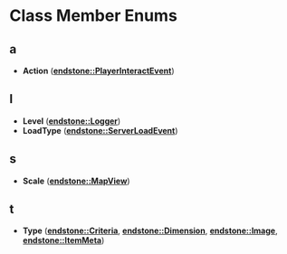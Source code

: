 
# Class Member Enums



## a

* **Action** ([**endstone::PlayerInteractEvent**](classendstone_1_1PlayerInteractEvent.md))


## l

* **Level** ([**endstone::Logger**](classendstone_1_1Logger.md))
* **LoadType** ([**endstone::ServerLoadEvent**](classendstone_1_1ServerLoadEvent.md))


## s

* **Scale** ([**endstone::MapView**](classendstone_1_1MapView.md))


## t

* **Type** ([**endstone::Criteria**](classendstone_1_1Criteria.md), [**endstone::Dimension**](classendstone_1_1Dimension.md), [**endstone::Image**](classendstone_1_1Image.md), [**endstone::ItemMeta**](classendstone_1_1ItemMeta.md))




